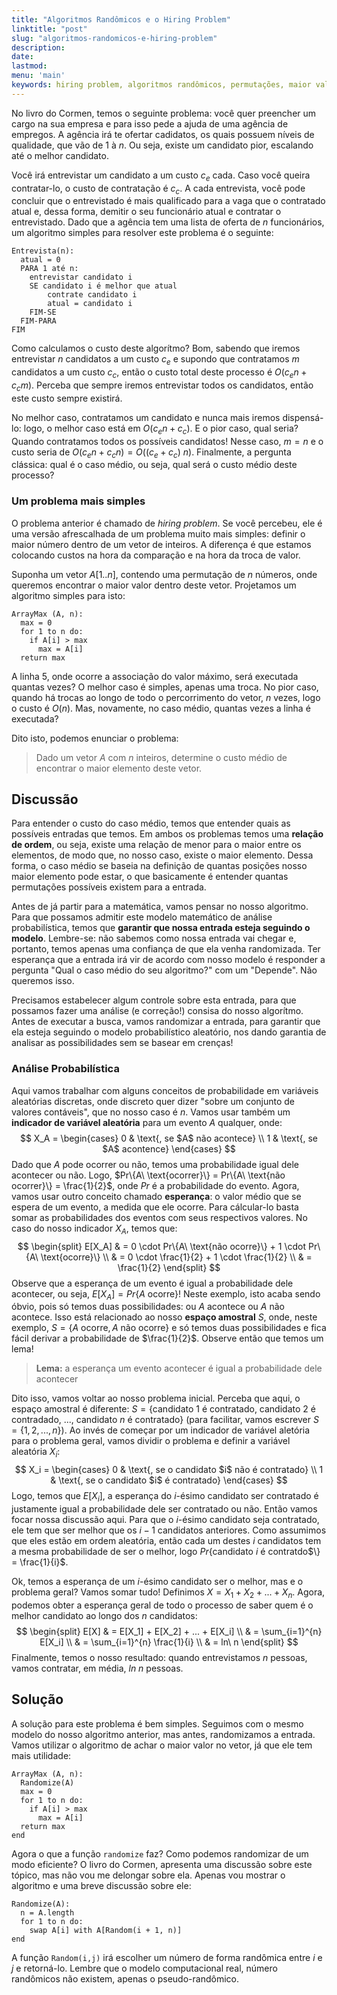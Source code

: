```yaml
---
title: "Algoritmos Randômicos e o Hiring Problem"
linktitle: "post"
slug: "algoritmos-randomicos-e-hiring-problem"
description:
date:
lastmod:
menu: 'main'
keywords: hiring problem, algoritmos randômicos, permutações, maior valor
---
```


No livro do Cormen, temos o seguinte problema: você quer preencher um cargo na sua empresa e para isso pede a ajuda de uma agência de empregos. A agência irá te ofertar cadidatos, os quais possuem níveis de qualidade, que vão de 1 à $n$. Ou seja, existe um candidato pior, escalando até o melhor candidato.

Você irá entrevistar um candidato a um custo $c_e$ cada. Caso você queira contratar-lo, o custo de contratação é $c_c$. A cada entrevista, você pode concluir que o entrevistado é mais qualificado para a vaga que o contratado atual e, dessa forma, demitir o seu funcionário atual e contratar o entrevistado. Dado que a agência tem uma lista de oferta de $n$ funcionários, um algoritmo simples para resolver este problema é o seguinte:

```
Entrevista(n):
  atual = 0
  PARA 1 até n:
    entrevistar candidato i
    SE candidato i é melhor que atual
    	contrate candidato i
    	atual = candidato i
    FIM-SE
  FIM-PARA
FIM
```

Como calculamos o custo deste algorítmo? Bom, sabendo que iremos entrevistar $n$ candidatos a um custo $c_e$ e supondo que contratamos $m$ candidatos a um custo $c_c$, então o custo total deste processo é $O(c_e n + c_c m)$.  Perceba que sempre iremos entrevistar todos os candidatos, então este custo sempre existirá.

No melhor caso, contratamos um candidato e nunca mais iremos dispensá-lo: logo, o melhor caso está em $O(c_e n + c_c)$. E o pior caso, qual seria? Quando contratamos todos os possíveis candidatos! Nesse caso, $m=n$ e o custo seria de $O(c_e n + c_c n) = O((c_e + c_c)\ n)$. Finalmente, a pergunta clássica: qual é o caso médio, ou seja, qual será o custo médio deste processo?

### Um problema mais simples

O problema anterior é chamado de *hiring problem*. Se você percebeu, ele é uma versão afrescalhada de um problema muito mais simples: definir o maior número dentro de um vetor de inteiros. A diferença é que estamos colocando custos na hora da comparação e na hora da troca de valor.

Suponha um vetor $A[1..n]$, contendo uma permutação de $n$ números, onde queremos encontrar o maior valor dentro deste vetor. Projetamos um algoritmo simples para isto:

```
ArrayMax (A, n):
  max = 0
  for 1 to n do:
	if A[i] > max
	  max = A[i]
  return max
```

A linha 5, onde ocorre a associação do valor máximo, será executada quantas vezes? O melhor caso é simples, apenas uma troca. No pior caso, quando há trocas ao longo de todo o percorrimento do vetor, $n$ vezes, logo o custo é $O(n)$. Mas, novamente, no caso médio, quantas vezes a linha é executada?

Dito isto, podemos enunciar o problema:

> Dado um vetor $A$ com $n$ inteiros, determine o custo médio de encontrar o maior elemento deste vetor.

## Discussão

Para entender o custo do caso médio, temos que entender quais as possíveis entradas que temos. Em ambos os problemas temos uma **relação de ordem**, ou seja, existe uma relação de menor para o maior entre os elementos, de modo que, no nosso caso, existe o maior elemento. Dessa forma, o caso médio se baseia na definição de quantas posições nosso maior elemento pode estar, o que basicamente é entender quantas permutações possíveis existem para a entrada.

Antes de já partir para a matemática, vamos pensar no nosso algoritmo. Para que possamos admitir este modelo matemático de análise probabilística, temos que **garantir que nossa entrada esteja seguindo o modelo**. Lembre-se: não sabemos como nossa entrada vai chegar e, portanto, temos apenas uma confiança de que ela venha randomizada. Ter esperança que a entrada irá vir de acordo com nosso modelo é responder a pergunta "Qual o caso médio do seu algoritmo?" com um "Depende". Não queremos isso.

Precisamos estabelecer algum controle sobre esta entrada, para que possamos fazer uma análise (e correção!) consisa do nosso algorítmo. Antes de executar a busca, vamos randomizar a entrada, para garantir que ela esteja seguindo o modelo probabilístico aleatório, nos dando garantia de analisar as possibilidades sem se basear em crenças!

### Análise Probabilística

Aqui vamos trabalhar com alguns conceitos de probabilidade em variáveis aleatórias discretas, onde discreto quer dizer "sobre um conjunto de valores contáveis", que no nosso caso é $n$. Vamos usar também um **indicador de variável aleatória** para um evento $A$ qualquer, onde:
$$
X_A = \begin{cases}
0 & \text{, se $A$ não acontece} \\
1  & \text{, se $A$ acontence}
\end{cases}
$$
Dado que $A$ pode ocorrer ou não, temos uma probabilidade igual dele acontecer ou não. Logo, $Pr\{A\ \text{ocorrer}\} = Pr\{A\ \text{não ocorrer}\} = \frac{1}{2}$, onde $Pr$ é a probabilidade do evento. Agora, vamos usar outro conceito chamado **esperança**: o valor médio que se espera de um evento, a medida que ele ocorre. Para cálcular-lo basta somar as probabilidades dos eventos com seus respectivos valores. No caso do nosso indicador $X_A$, temos que:
$$
\begin{split}
E[X_A] & =  0 \cdot Pr\{A\ \text{não ocorre}\} + 1 \cdot Pr\{A\ \text{ocorre}\} \\
& = 0 \cdot \frac{1}{2} + 1 \cdot \frac{1}{2} \\
& = \frac{1}{2}
\end{split}
$$
Observe que a esperança de um evento é igual a probabilidade dele acontecer, ou seja, $E[X_A] = Pr\{A\ \text{ocorre}\}$! Neste exemplo, isto acaba sendo óbvio, pois só temos duas possibilidades: ou $A$ acontece ou $A$ não acontece. Isso está relacionado ao nosso **espaço amostral** $S$, onde, neste exemplo, $S = \{A\ \text{ocorre}, A\ \text{não ocorre}\}$ e só temos duas possibilidades e fica fácil derivar a probabilidade de $\frac{1}{2}$. Observe então que temos um lema!

> **Lema:** a esperança um evento acontecer é igual a probabilidade dele acontecer

Dito isso, vamos voltar ao nosso problema inicial. Perceba que aqui, o espaço amostral é diferente: $S = \{$candidato 1 é contratado, candidato 2 é contradado, ..., candidato $n$ é contratado$\}$ (para facilitar, vamos escrever $S = \{1,2, ..., n\})$. Ao invés de começar por um indicador de variável aletória para o problema geral, vamos dividir o problema e definir a variável aleatória $X_i$:
$$
X_i = \begin{cases}
0 & \text{, se o candidato $i$ não é contratado} \\
1  & \text{, se o candidato $i$ é contratado}
\end{cases}
$$
Logo, temos que $E[X_i]$, a esperança do $i$-ésimo candidato ser contratado é justamente igual a probabilidade dele ser contratado ou não. Então vamos focar nossa discussão aqui. Para que o $i$-ésimo candidato seja contratado, ele tem que ser melhor que os $i-1$ candidatos anteriores. Como assumimos que eles estão em ordem aleatória, então cada um destes $i$ candidatos tem a mesma probabilidade de ser o melhor, logo $Pr\{$candidato $i$ é contratdo$\} = \frac{1}{i}$.

Ok, temos a esperança de um $i$-ésimo candidato ser o melhor, mas e o problema geral? Vamos somar tudo! Definimos $X = X_1 + X_2 + ... + X_n$. Agora, podemos obter a esperança geral de todo o processo de saber quem é o melhor candidato ao longo dos $n$ candidatos:
$$
\begin{split}
E[X] & = E[X_1] + E[X_2]  + ... + E[X_i] \\
& = \sum_{i=1}^{n} E[X_i] \\
& = \sum_{i=1}^{n} \frac{1}{i} \\
& = ln\ n
\end{split}
$$
Finalmente, temos o nosso resultado: quando entrevistamos $n$ pessoas, vamos contratar, em média, $ln\ n$ pessoas.

## Solução

A solução para este problema é bem simples. Seguimos com o mesmo modelo do nosso algoritmo anterior, mas antes, randomizamos a entrada. Vamos utilizar o algoritmo de achar o maior valor no vetor, já que ele tem mais utilidade:

```
ArrayMax (A, n):
  Randomize(A)
  max = 0
  for 1 to n do:
	if A[i] > max
	  max = A[i]
  return max
end
```

Agora o que a função `randomize` faz? Como podemos randomizar de um modo eficiente? O livro do Cormen, apresenta uma discussão sobre este tópico, mas não vou me delongar sobre ela. Apenas vou mostrar o algoritmo e uma breve discussão sobre ele:

```
Randomize(A):
  n = A.length
  for 1 to n do:
    swap A[i] with A[Random(i + 1, n)]
end
```

A função `Random(i,j)` irá escolher um número de forma randômica entre $i$ e $j$ e retorná-lo. Lembre que o modelo computacional real, número randômicos não existem, apenas o pseudo-randômico.
